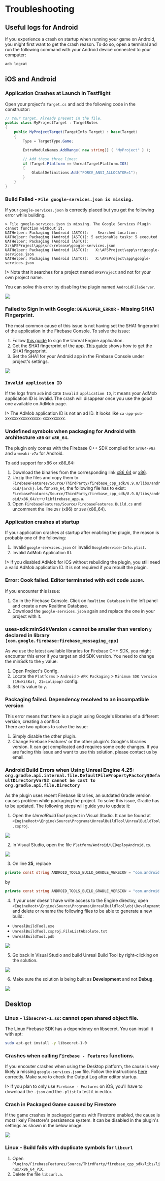 
# Troubleshooting
## Useful logs for Android
If you experience a crash on startup when running your game on Android, you might first want to get the crash reason. To do so, open a terminal and run the following command with your Android device connected to your computer:
```sh
adb logcat
```
## iOS and Android

### Application Crashes at Launch in Testflight

Open your project's `Target.cs` and add the following code in the constructor:

```cs
// Your target. Already present in the file.
public class MyProjectTarget : TargetRules
{
    public MyProjectTarget(TargetInfo Target) : base(Target)
    {
        Type = TargetType.Game;

        ExtraModuleNames.AddRange( new string[] { "MyProject" } );

        // Add these three lines:
        if (Target.Platform == UnrealTargetPlatform.IOS)
        {
            GlobalDefinitions.Add("FORCE_ANSI_ALLOCATOR=1");
        }
    }
}
```

### Build Failed - `File google-services.json is missing.`
If your `google-services.json` is correctly placed but you get the following error while building.
```log
> File google-services.json is missing. The Google Services Plugin cannot function without it.
UATHelper: Packaging (Android (ASTC)):    Searched Location:
UATHelper: Packaging (Android (ASTC)): 5 actionable tasks: 5 executed
UATHelper: Packaging (Android (ASTC)):   X:\AFSProject\app\src\release\google-services.json
UATHelper: Packaging (Android (ASTC)):   X:\AFSProject\app\src\google-services.json
UATHelper: Packaging (Android (ASTC)):   X:\AFSProject\app\google-services.json
```
!> Note that it searches for a project named `AFSProject` and not for your own project name.

You can solve this error by disabling the plugin named `AndroidFileServer`.

<div class="centered">
  <img src="_images/DisableAFS.png"/>
</div>

### Failed to Sign In with Google: `DEVELOPER_ERROR` - Missing SHA1 Fingerprint.
The most common cause of this issue is not having set the SHA1 fingerprint of the application in the Firebase Console.
To solve the issue:
1. Follow [this guide](https://docs.unrealengine.com/4.27/en-US/SharingAndReleasing/Mobile/Android/DistributionSigning/) to sign the Unreal Engine application.
2. Get the SHA1 fingerprint of the app. [This guide](https://developers.google.com/android/guides/client-auth?authuser=0&hl=en) shows how to get the SHA1 fingerprint.
3. Set the SHA1 for your Android app in the Firebase Console under project's settings. 

<div class="centered">
  <img src="_images/SetSHA1.png"/>
</div>

### `Invalid application ID`
If the logs from `adb` indicate `Invalid application ID`, it means your AdMob application ID is invalid. The crash will disappear once you use the good one available on AdMob page.

!> The AdMob application ID is not an ad ID. It looks like `ca-app-pub-XXXXXXXXXXXXXXXX~XXXXXXXXXX`.

### Undefined symbols when packaging for Android with architecture `x86` or `x86_64`.
The plugin only comes with the Firebase C++ SDK compiled for `arm64-v8a` and `armeabi-v7a` for Android.

To add support for x86 or x86_64:
1. Download the binaries from the corresponding link [x86_64](https://drive.google.com/file/d/1_7M2rxWNOxnt_ijLTlb5P1e-1q5zNtNx/view?usp=sharing) or [x86](https://drive.google.com/file/d/1lgfNdldpKNL9MkImqRAoSyQADMbuN4B8/view?usp=sharing).
2. Unzip the files and copy them to `FirebaseFeatures/Source/ThirdParty/firebase_cpp_sdk/8.9.0/libs/android/{arch}`. i.e. for `x86_64`, the following file has to exist: `FirebaseFeatures/Source/ThirdParty/firebase_cpp_sdk/8.9.0/libs/android/x86_64/c++/libfirebase_app.a`.
3. Open `FirebaseFeatures/Source/FirebaseFeatures.Build.cs` and uncomment the line `297` (x86) or `298` (x86_64).

### Application crashes at startup
If your application crashes at startup after enabling the plugin, the reason is probably one of the following:
1. Invalid `google-services.json` or invalid `GoogleService-Info.plist`.
2. Invalid AdMob Application ID.

!> If you disabled AdMob for iOS without rebuilding the plugin, you still need a valid AdMob application ID. It is not required if you rebuilt the plugin.


### Error: Cook failed. Editor terminated with exit code `16384`.
If you encounter this issue:
1. Go in the Firebase Console. Click on `Realtime Database` in the left panel and create a new Realtime Database.
2. Download the `google-services.json` again and replace the one in your project with it.

### uses-sdk:minSdkVersion `x` cannot be smaller than version `y` declared in library `[com.google.firebase:firebase_messaging_cpp]`
As we use the latest available libraries for Firebase C++ SDK, you might encounter this error if you target an old SDK version.
You need to change the minSdk to the `y` value:
1. Open Project's Config.
2. Locate the `Platforms` > `Android` > `APK Packaging` > `Minimum SDK Version (19=KitKat, 21=Lolipop)` config.
3. Set its value to `y`.

### Packaging failed. Dependency resolved to an incompatible version
This error means that there is a plugin using Google's libraries of a different version, creating a conflict.  
There are two options to solve the issue:
1. Simply disable the other plugin.
2. Change Firebase Features' or the other plugin's Google's libraries version. 
It can get complicated and requires some code changes. If you are facing this issue and want to use this solution, please contact us by email.

### Android Build Errors when Using Unreal Engine 4.25: `org.gradle.api.internal.file.DefaultFilePropertyFactory$DefaultDirectoryVar$2 cannot be cast to org.gradle.api.file.Directory`

As the plugin uses recent Firebase libraries, an outdated Gradle version causes problem while packaging the project. To solve this issue, Gradle has to be updated. The following steps will guide you to update it:
1. Open the *UnrealBuildTool* project in Visual Studio. It can be found at `<EngineRoot>\Engine\Source\Programs\UnrealBuildTool\UnrealBuildTool.csproj`. 

<div class="centered">
  <img src="_images/UnrealBuildToolcs.png"/>
</div>

2. In Visual Studio, open the file `Platform/Android/UEDeployAndroid.cs`.

<div class="centered">
  <img src="_images/UEDeployAndroidcs.png"/>
</div>

3. On line **25**, replace 
```cs
private const string ANDROID_TOOLS_BUILD_GRADLE_VERSION = "com.android.tools.build:gradle:3.5.3";
```
by 
```cs
private const string ANDROID_TOOLS_BUILD_GRADLE_VERSION = "com.android.tools.build:gradle:4.0.0";
```

4. If your user doesn’t have write access to the Engine directoy, open `<EngineRoot>\Engine\Source\Programs\UnrealBuildTool\obj\Development` and delete or rename the following files to be able to generate a new build:
  - `UnrealBuildTool.exe`
  - `UnrealBuildTool.csproj.FileListAbsolute.txt`
  - `UnrealBuildTool.pdb`
 
<div class="centered">
  <img src="_images/UBFilesToDelete.png"/>
</div>

5. Go back in Visual Studio and build Unreal Build Tool by right-clicking on the solution.

<div class="centered">
  <img src="_images/BuildSolution.png"/>
</div>

6. Make sure the solution is being built as **Development** and not **Debug**.


<div class="centered">
  <img src="_images/BuildResult.png"/>
</div>

## Desktop

### Linux - `libsecret-1.so`: cannot open shared object file.
The Linux Firebase SDK has a dependency on libsecret. You can install it with apt:

```sh
sudo apt-get install -y libsecret-1-0
```

### Crashes when calling `Firebase - Features` functions.
If you encouter crashes when using the Desktop platform, the cause is very likely a missing `google-services.json` file. Follow the instructions [here](/installation) correctly. Make sure to check the Output Log after editor startup.

!> If you plan to only use `Firebase - Features` on iOS, you'll have to download the `.json` and the `.plist` to test it in editor.

### Crash in Packaged Game caused by Firestore
If the game crashes in packaged games with Firestore enabled, the cause is most likely Firestore's persistence system. It can be disabled in the plugin's settings as shown in the below image.

<div class="centered">
  <img src="_images/FirestorePersistence.png"/>
</div>

### Linux - Build fails with duplicate symbols for `libcurl`
1. Open `Plugins/FirebaseFeatures/Source/ThirdParty/firebase_cpp_sdk/libs/linux/x86_64_PIC`.
2. Delete the file `libcurl.a`.
